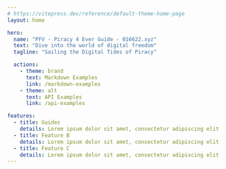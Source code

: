 ```yaml
---
# https://vitepress.dev/reference/default-theme-home-page
layout: home

hero:
  name: "PFV - Piracy 4 Ever Guide - 016622.xyz"
  text: "Dive into the world of digital freedom"
  tagline: "Sailing the Digital Tides of Piracy"

  actions:
    - theme: brand
      text: Markdown Examples
      link: /markdown-examples
    - theme: alt
      text: API Examples
      link: /api-examples

features:
  - title: Guides
    details: Lorem ipsum dolor sit amet, consectetur adipiscing elit
  - title: Feature B
    details: Lorem ipsum dolor sit amet, consectetur adipiscing elit
  - title: Feature C
    details: Lorem ipsum dolor sit amet, consectetur adipiscing elit
---
```

